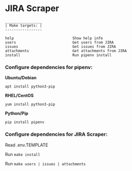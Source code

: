 # JIRA Scraper
```
_________________
| Make targets: |
-----------------

help                           Show help info
users                          Get users from JIRA
issues                         Get issues from JIRA
attachments                    Get attachments from JIRA
install                        Run pipenv install
```

### Configure dependencies for pipenv:
**Ubuntu/Debian**

`apt install python3-pip`

**RHEL/CentOS**

`yum install python3-pip`

**Python/Pip**

`pip install pipenv`

### Configure dependencies for JIRA Scraper:
Read .env.TEMPLATE

Run `make install`

Run `make users | issues | attachments`
